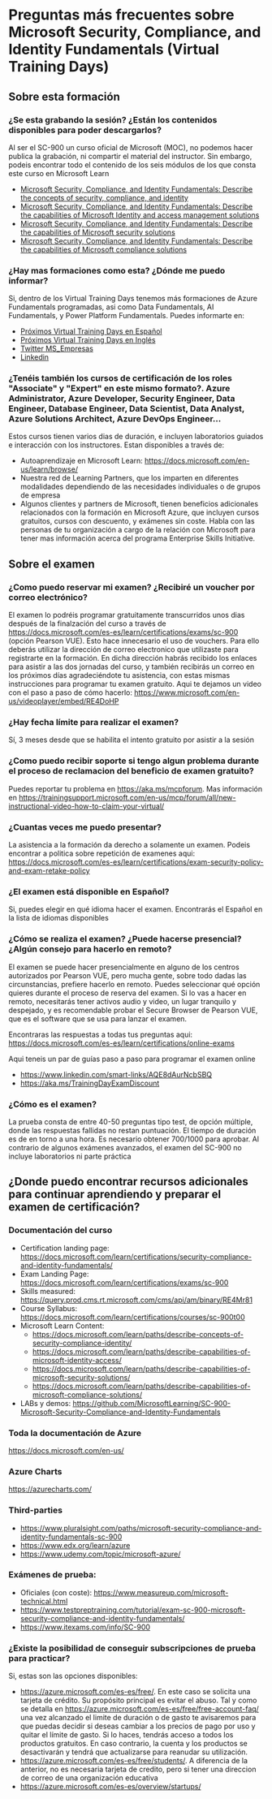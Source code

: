 # Preguntas más frecuentes sobre Microsoft Security, Compliance, and Identity Fundamentals (Virtual Training Days)

## Sobre esta formación

### ¿Se esta grabando la sesión? ¿Están los contenidos disponibles para poder descargarlos?

Al ser el SC-900 un curso oficial de Microsoft (MOC), no podemos hacer publica la grabación, ni compartir el material del instructor. Sin embargo, podeis encontrar todo el contenido de los seis módulos de los que consta este curso en Microsoft Learn

- [Microsoft Security, Compliance, and Identity Fundamentals: Describe the concepts of security, compliance, and identity](https://docs.microsoft.com/learn/paths/describe-concepts-of-security-compliance-identity/)
- [Microsoft Security, Compliance, and Identity Fundamentals: Describe the capabilities of Microsoft Identity and access management solutions](https://docs.microsoft.com/learn/paths/describe-capabilities-of-microsoft-identity-access/)
- [Microsoft Security, Compliance, and Identity Fundamentals: Describe the capabilities of Microsoft security solutions](https://docs.microsoft.com/learn/paths/describe-capabilities-of-microsoft-security-solutions/)
- [Microsoft Security, Compliance, and Identity Fundamentals: Describe the capabilities of Microsoft compliance solutions](https://docs.microsoft.com/learn/paths/describe-capabilities-of-microsoft-compliance-solutions/)

### ¿Hay mas formaciones como esta? ¿Dónde me puedo informar?

Si, dentro de los Virtual Training Days tenemos más formaciones de Azure Fundamentals programadas, asi como Data Fundamentals, AI Fundamentals, y Power Platform Fundamentals. Puedes informarte en:

- [Próximos Virtual Training Days en Español](https://www.microsoft.com/es-es/training-days)
- [Próximos Virtual Training Days en Inglés](https://www.microsoft.com/en-ie/training-days)
- [Twitter MS_Empresas](www.twitter.com/MS_Empresas)
- [Linkedin](https://www.linkedin.com/company/microsoft/)

### ¿Tenéis también los cursos de certificación de los roles "Associate" y "Expert" en este mismo formato?. Azure Administrator, Azure Developer, Security Engineer, Data Engineer, Database Engineer, Data Scientist, Data Analyst, Azure Solutions Architect, Azure DevOps Engineer...

Estos cursos tienen varios dias de duración, e incluyen laboratorios guiados e interacción con los instructores. Estan disponibles a través de:

- Autoaprendizaje en Microsoft Learn: https://docs.microsoft.com/en-us/learn/browse/
- Nuestra red de Learning Partners, que los imparten en diferentes modalidades dependiendo de las necesidades individuales o de grupos de empresa
- Algunos clientes y partners de Microsoft, tienen beneficios adicionales relacionados con la formación en Microsoft Azure, que incluyen cursos gratuitos, cursos con descuento, y exámenes sin coste. Habla con las personas de tu organización a cargo de la relación con Microsoft para tener mas información acerca del programa Enterprise Skills Initiative.

## Sobre el examen

### ¿Como puedo reservar mi examen? ¿Recibiré un voucher por correo electrónico?

El examen lo podréis programar gratuitamente transcurridos unos dias después de la finalzación del curso a través de https://docs.microsoft.com/es-es/learn/certifications/exams/sc-900 (opción Pearson VUE). Esto hace innecesario el uso de vouchers. Para ello deberás utilizar la dirección de correo electronico que utilizaste para registrarte en la formación. En dicha dirección habrás recibido los enlaces para asistir a las dos jornadas del curso, y también recibirás un correo en los próximos días agradeciéndote tu asistencia, con estas mismas instrucciones para programar tu examen gratuito. Aqui te dejamos un video con el paso a paso de cómo hacerlo: https://www.microsoft.com/en-us/videoplayer/embed/RE4DoHP 

### ¿Hay fecha límite para realizar el examen?
Sí, 3 meses desde que se habilita el intento gratuito por asistir a la sesión

### ¿Como puedo recibir soporte si tengo algun problema durante el proceso de reclamacion del beneficio de examen gratuito?

Puedes reportar tu problema en https://aka.ms/mcpforum. Mas información en https://trainingsupport.microsoft.com/en-us/mcp/forum/all/new-instructional-video-how-to-claim-your-virtual/

### ¿Cuantas veces me puedo presentar?

La asistencia a la formación da derecho a solamente un examen. Podeis encontrar a politica sobre repetición de examenes aqui: https://docs.microsoft.com/es-es/learn/certifications/exam-security-policy-and-exam-retake-policy

### ¿El examen está disponible en Español?

Si, puedes elegir en qué idioma hacer el examen. Encontrarás el Español en la lista de idiomas disponibles

### ¿Cómo se realiza el examen? ¿Puede hacerse presencial? ¿Algún consejo para hacerlo en remoto?

El examen se puede hacer presencialmente en alguno de los centros autorizados por Pearson VUE, pero mucha gente, sobre todo dadas las circunstancias, prefiere hacerlo en remoto. Puedes seleccionar qué opción quieres durante el proceso de reserva del examen. Si lo vas a hacer en remoto, necesitarás tener activos audio y video, un lugar tranquilo y despejado, y es recomendable probar el Secure Browser de Pearson VUE, que es el software que se usa para lanzar el examen. 

Encontraras las respuestas a todas tus preguntas aqui: https://docs.microsoft.com/es-es/learn/certifications/online-exams 

Aqui teneis un par de guías paso a paso para programar el examen online

- https://www.linkedin.com/smart-links/AQE8dAurNcbSBQ
- https://aka.ms/TrainingDayExamDiscount 

### ¿Cómo es el examen?

La prueba consta de entre 40-50 preguntas tipo test, de opción múltiple, donde las respuestas fallidas no restan puntuación. El tiempo de duración es de en torno a una hora. Es necesario obtener 700/1000 para aprobar. Al contrario de algunos exámenes avanzados, el examen del SC-900 no incluye laboratorios ni parte práctica

## ¿Donde puedo encontrar recursos adicionales para continuar aprendiendo y preparar el examen de certificación?

### Documentación del curso

- Certification landing page: https://docs.microsoft.com/learn/certifications/security-compliance-and-identity-fundamentals/
- Exam Landing Page: https://docs.microsoft.com/learn/certifications/exams/sc-900
- Skills measured: https://query.prod.cms.rt.microsoft.com/cms/api/am/binary/RE4Mr81
- Course Syllabus: https://docs.microsoft.com/learn/certifications/courses/sc-900t00
- Microsoft Learn Content: 
    - https://docs.microsoft.com/learn/paths/describe-concepts-of-security-compliance-identity/
	- https://docs.microsoft.com/learn/paths/describe-capabilities-of-microsoft-identity-access/
    - https://docs.microsoft.com/learn/paths/describe-capabilities-of-microsoft-security-solutions/
    - https://docs.microsoft.com/learn/paths/describe-capabilities-of-microsoft-compliance-solutions/
- LABs y demos: https://github.com/MicrosoftLearning/SC-900-Microsoft-Security-Compliance-and-Identity-Fundamentals

### Toda la documentación de Azure

https://docs.microsoft.com/en-us/

### Azure Charts

https://azurecharts.com/

### Third-parties

- https://www.pluralsight.com/paths/microsoft-security-compliance-and-identity-fundamentals-sc-900
- https://www.edx.org/learn/azure 
- https://www.udemy.com/topic/microsoft-azure/ 

### Exámenes de prueba:

- Oficiales (con coste): https://www.measureup.com/microsoft-technical.html
- https://www.testpreptraining.com/tutorial/exam-sc-900-microsoft-security-compliance-and-identity-fundamentals/
- https://www.itexams.com/info/SC-900

### ¿Existe la posibilidad de conseguir subscripciones de prueba para practicar?

Si, estas son las opciones disponibles:

- https://azure.microsoft.com/es-es/free/. En este caso se solicita una tarjeta de crédito. Su propósito principal es evitar el abuso. Tal y como se detalla en https://azure.microsoft.com/es-es/free/free-account-faq/ una vez alcanzado el limite de duración o de gasto te avisaremos para que puedas decidir si deseas cambiar a los precios de pago por uso y quitar el límite de gasto. Si lo haces, tendrás acceso a todos los productos gratuitos. En caso contrario, la cuenta y los productos se desactivarán y tendrá que actualizarse para reanudar su utilización.
- https://azure.microsoft.com/es-es/free/students/. A diferencia de la anterior, no es necesaria tarjeta de credito, pero si tener una direccion de correo de una organización educativa
- https://azure.microsoft.com/es-es/overview/startups/